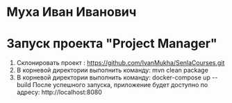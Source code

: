 # Муха Иван Иванович
# Запуск проекта "Project Manager"
1. Склонировать проект : https://github.com/IvanMukha/SenlaCourses.git
2. В корневой директории выполнить команду: mvn clean package
3. В корневой директории выполнить команду: docker-compose up --build
После успешного запуска, приложение будет доступно по адресу: http://localhost:8080